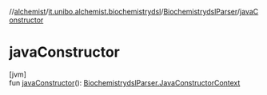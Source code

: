 //[alchemist](../../../index.md)/[it.unibo.alchemist.biochemistrydsl](../index.md)/[BiochemistrydslParser](index.md)/[javaConstructor](java-constructor.md)

# javaConstructor

[jvm]\
fun [javaConstructor](java-constructor.md)(): [BiochemistrydslParser.JavaConstructorContext](-java-constructor-context/index.md)

